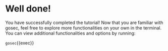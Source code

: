 # Well done! 

You have successfully completed the tutorial! Now that you are familiar with gosec, feel free to explore more functionalities on your own in the terminal. You can view additional functionalities and options by running:

`gosec`{{exec}}

